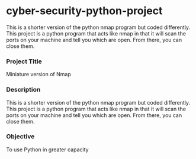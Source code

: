 # cyber-security-python-project
This is a shorter version of the python nmap program but coded differently. This project is a python program that acts like nmap in that it will scan the ports on your machine and tell you which are open. From there, you can close them. 

### Project Title
Miniature version of Nmap

### Description
This is a shorter version of the python nmap program but coded differently. This project is a python program that acts like nmap in that it will scan the ports on your machine and tell you which are open. From there, you can close them. 


### Objective 
To use Python in greater capacity
